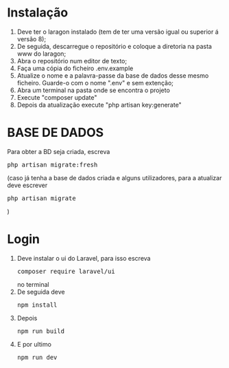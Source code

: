 <h1>Instalação</h1>
<ol>
    <li>Deve ter o laragon instalado (tem de ter uma versão igual ou superior á versão 8);</li>
    <li>De seguida, descarregue o repositório e coloque a diretoria na pasta www do laragon;</li>
    <li>Abra o repositório num editor de texto;</li>
    <li>Faça uma cópia do ficheiro .env.example</li>
    <li>Atualize o nome e a palavra-passe da base de dados desse mesmo ficheiro. Guarde-o com o nome ".env" e sem extenção;</li>
    <li>Abra um terminal na pasta onde se encontra o projeto</li>
    <li>Execute "composer update"</li>
    <li>Depois da atualização execute "php artisan key:generate"</li>
</ol>

<h1>BASE DE DADOS</h1>
<p>Para obter a BD seja criada, escreva <pre>php artisan migrate:fresh</pre> (caso já tenha a base de dados criada e alguns utilizadores, para a atualizar deve escrever <pre>php artisan migrate</pre> )</p>


<h1>Login</h1>
<ol>
    <li>Deve instalar o ui do Laravel, para isso escreva <pre>composer require laravel/ui</pre> no terminal</li>
    <li>De seguida deve <pre>npm install</pre></li>
    <li>Depois <pre>npm run build</pre></li>
    <li>E por ultimo <pre>npm run dev</pre></li>
</ol>
